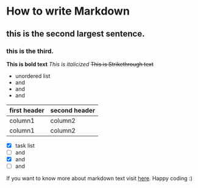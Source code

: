 # How to write Markdown
## this is the second largest sentence.
### this is the third.

**This is bold text**
*This is italicized*
~~This is Strikethrough text~~

- unordered list
- and
- and
- and

| first header | second header |
|--------------|---------------|
|    column1   |    column2    |
|   column1    |   column2    |

- [x] task list
- [ ] and
- [x] and
- [ ] and

If you want to know more about markdown text visit [here](https://help.github.com/categories/writing-on-github/).
Happy coding :)
